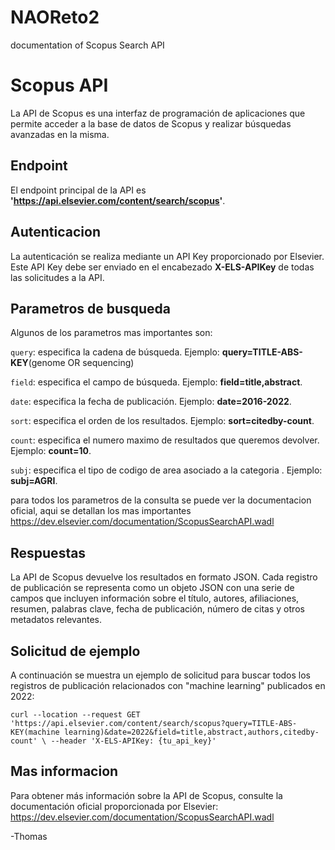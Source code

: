 # NAOReto2
documentation of Scopus Search API


# Scopus API

La API de Scopus es una interfaz de programación de aplicaciones que permite acceder a la base de datos de Scopus y realizar búsquedas avanzadas en la misma.

## Endpoint

El endpoint principal de la API es **'https://api.elsevier.com/content/search/scopus'**.

## Autenticacion

La autenticación se realiza mediante un API Key proporcionado por Elsevier. Este API Key debe ser enviado en el encabezado **X-ELS-APIKey** de todas las solicitudes a la API.

## Parametros de busqueda

Algunos de los parametros mas importantes son: 

`query`: especifica la cadena de búsqueda. Ejemplo: **query=TITLE-ABS-KEY**(genome OR sequencing)

`field`:  especifica el campo de búsqueda. Ejemplo: **field=title,abstract**.

`date`:  especifica la fecha de publicación. Ejemplo: **date=2016-2022**.

`sort`:  especifica el orden de los resultados. Ejemplo: **sort=citedby-count**.

`count`:  especifica el numero maximo de resultados que queremos devolver. Ejemplo: **count=10**.

`subj`:  especifica el tipo de codigo de area asociado a la categoria . Ejemplo: **subj=AGRI**.


 
 para todos los parametros de la consulta se puede ver la documentacion oficial, aqui se detallan los mas importantes
 https://dev.elsevier.com/documentation/ScopusSearchAPI.wadl
 
 
## Respuestas 

La API de Scopus devuelve los resultados en formato JSON. Cada registro de publicación se representa como un objeto JSON con una serie de campos que incluyen información sobre el título, autores, afiliaciones, resumen, palabras clave, fecha de publicación, número de citas y otros metadatos relevantes.

## Solicitud de ejemplo

A continuación se muestra un ejemplo de solicitud para buscar todos los registros de publicación relacionados con "machine learning" publicados en 2022:

`curl --location --request GET 'https://api.elsevier.com/content/search/scopus?query=TITLE-ABS-KEY(machine learning)&date=2022&field=title,abstract,authors,citedby-count' \
--header 'X-ELS-APIKey: {tu_api_key}'`

## Mas informacion

Para obtener más información sobre la API de Scopus, consulte la documentación oficial proporcionada por Elsevier: https://dev.elsevier.com/documentation/ScopusSearchAPI.wadl




-Thomas



